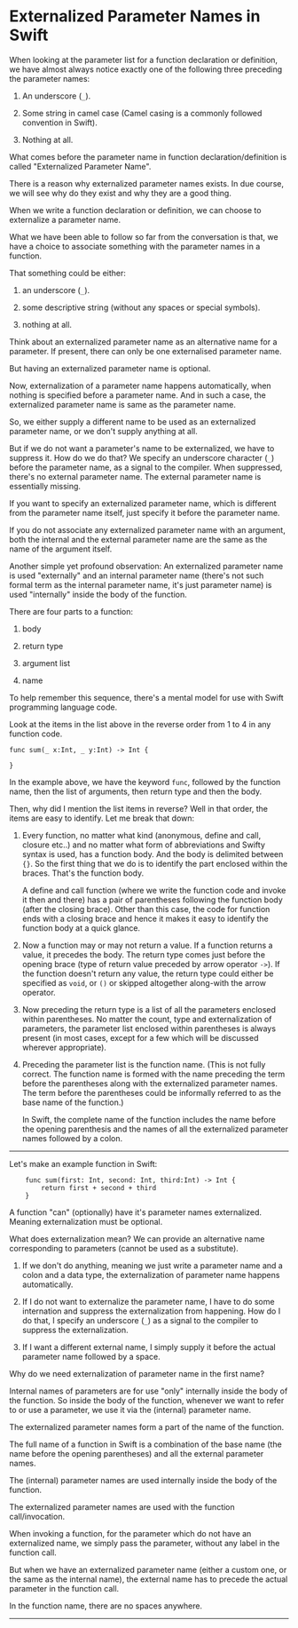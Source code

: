 # Externalized Parameter Names in Swift

When looking at the parameter list for a function declaration or definition, we have almost always notice exactly one of the following three preceding the parameter names:

1.  An underscore (`_`).

2.  Some string in camel case (Camel casing is a commonly followed convention in Swift).

3.  Nothing at all.

What comes before the parameter name in function declaration/definition is called "Externalized Parameter Name".

There is a reason why externalized parameter names exists. In due course, we will see why do they exist and why they are a good thing.

When we write a function declaration or definition, we can choose to externalize a parameter name.

What we have been able to follow so far from the conversation is that, we have a choice to associate something with the parameter names in a function.

That something could be either:

1.  an underscore (`_`).

2.  some descriptive string (without any spaces or special symbols).

3.  nothing at all.

Think about an externalized parameter name as an alternative name for a parameter. If present, there can only be one externalised parameter name.

But having an externalized parameter name is optional.

Now, externalization of a parameter name happens automatically, when nothing is specified before a parameter name. And in such a case, the externalized parameter name is same as the parameter name.

So, we either supply a different name to be used as an externalized parameter name, or we don't supply anything at all.

But if we do not want a parameter's name to be externalized, we have to suppress it. How do we do that? We specify an underscore character (`_`) before the parameter name, as a signal to the compiler. When suppressed, there's no external parameter name. The external parameter name is essentially missing.

If you want to specify an externalized parameter name, which is different from the parameter name itself, just specify it before the parameter name.

If you do not associate any externalized parameter name with an argument, both the internal and the external parameter name are the same as the name of the argument itself.

Another simple yet profound observation: An externalized parameter name is used "externally" and an internal parameter name (there's not such formal term as the internal parameter name, it's just parameter name) is used "internally" inside the body of the function.

There are four parts to a function:

1.  body

2.  return type

3.  argument list

4.  name

To help remember this sequence, there's a mental model for use with Swift programming language code.

Look at the items in the list above in the reverse order from 1 to 4 in any function code.

```
func sum(_ x:Int, _ y:Int) -> Int {

}
```

In the example above, we have the keyword `func`, followed by the function name, then the list of arguments, then return type and then the body.

Then, why did I mention the list items in reverse? Well in that order, the items are easy to identify. Let me break that down:

1.  Every function, no matter what kind (anonymous, define and call, closure etc..) and no matter what form of abbreviations and Swifty syntax is used, has a function body. And the body is delimited between `{}`. So the first thing that we do is to identify the part enclosed within the braces. That's the function body.

    A define and call function (where we write the function code and invoke it then and there) has a pair of parentheses following the function body (after the closing brace). Other than this case, the code for function ends with a closing brace and hence it makes it easy to identify the function body at a quick glance.

2.  Now a function may or may not return a value. If a function returns a value, it precedes the body. The return type comes just before the opening brace (type of return value preceded by arrow operator `->`). If the function doesn't return any value, the return type could either be specified as `void`, or `()` or skipped altogether along-with the arrow operator.

3.  Now preceding the return type is a list of all the parameters enclosed within parentheses. No matter the count, type and externalization of parameters, the parameter list enclosed within parentheses is always present (in most cases, except for a few which will be discussed wherever appropriate).

4.  Preceding the parameter list is the function name. (This is not fully correct. The function name is formed with the name preceding the term before the parentheses along with the externalized parameter names. The term before the parentheses could be informally referred to as the base name of the function.)

    In Swift, the complete name of the function includes the name before the opening parenthesis and the names of all the externalized parameter names followed by a colon.

---

Let's make an example function in Swift:

```
    func sum(first: Int, second: Int, third:Int) -> Int {
        return first + second + third
    }
```

A function "can" (optionally) have it's parameter names externalized. Meaning externalization must be optional.

What does externalization mean? We can provide an alternative name corresponding to parameters (cannot be used as a substitute).

1.  If we don't do anything, meaning we just write a parameter name and a colon and a data type, the externalization of parameter name happens automatically.

2.  If I do not want to externalize the parameter name, I have to do some internation and suppress the externalization from happening. How do I do that, I specify an underscore (`_`) as a signal to the compiler to suppress the externalization.

3.  If I want a different external name, I simply supply it before the actual parameter name followed by a space.

Why do we need externalization of parameter name in the first name?

Internal names of parameters are for use "only" internally inside the body of the function. So inside the body of the function, whenever we want to refer to or use a parameter, we use it via the (internal) parameter name.

The externalized parameter names form a part of the name of the function.

The full name of a function in Swift is a combination of the base name (the name before the opening parentheses) and all the external parameter names.

The (internal) parameter names are used internally inside the body of the function.

The externalized parameter names are used with the function call/invocation.

When invoking a function, for the parameter which do not have an externalized name, we simply pass the parameter, without any label in the function call.

But when we have an externalized parameter name (either a custom one, or the same as the internal name), the external name has to precede the actual parameter in the function call.

In the function name, there are no spaces anywhere.

---


